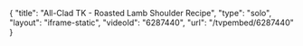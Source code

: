 {
    "title": "All-Clad TK - Roasted Lamb Shoulder Recipe",
    "type": "solo",
    "layout": "iframe-static",
    "videoId": "6287440",
    "url": "\/tvpembed\/6287440"
}